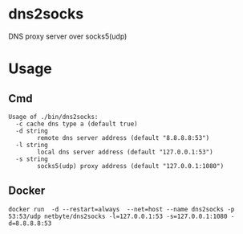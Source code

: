 # dns2socks  

DNS proxy server over socks5(udp)

# Usage
## Cmd
```
Usage of ./bin/dns2socks:
  -c cache dns type a (default true)
  -d string
    	remote dns server address (default "8.8.8.8:53")
  -l string
    	local dns server address (default "127.0.0.1:53")
  -s string
    	socks5(udp) proxy address (default "127.0.0.1:1080")

```
## Docker  
```
docker run  -d --restart=always  --net=host --name dns2socks -p 53:53/udp netbyte/dns2socks -l=127.0.0.1:53 -s=127.0.0.1:1080 -d=8.8.8.8:53
```

